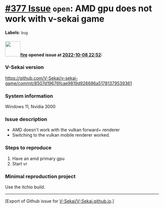 # [\#377 Issue](https://github.com/V-Sekai/V-Sekai.github.io/issues/377) `open`: AMD gpu does not work with v-sekai game
**Labels**: `bug`


#### <img src="https://avatars.githubusercontent.com/u/32321?u=c2e06a3d2b49a467aa907e54aa259516440267cc&v=4" width="50">[fire](https://github.com/fire) opened issue at [2022-10-08 22:52](https://github.com/V-Sekai/V-Sekai.github.io/issues/377):

### V-Sekai version

https://github.com/V-Sekai/v-sekai-game/commit/8507d19676fcae9819d926686a51781379539361

### System information

Windows 11, Nvidia 3000

### Issue description

* AMD doesn't work with the vulkan forward+ renderer
* Switching to the vulkan mobile renderer worked. 


### Steps to reproduce

1. Have an amd primary gpu
2. Start vr

### Minimal reproduction project

Use the itchio build.




-------------------------------------------------------------------------------



[Export of Github issue for [V-Sekai/V-Sekai.github.io](https://github.com/V-Sekai/V-Sekai.github.io).]

